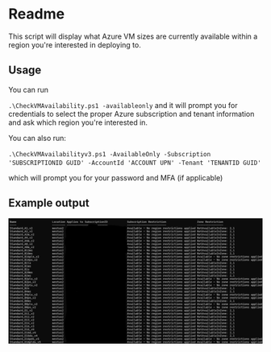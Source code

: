 # Readme

This script will display what Azure VM sizes are currently available within a region you're interested in deploying to. 

## Usage

You can run 

`.\CheckVMAvailability.ps1 -availableonly` and it will prompt you for credentials to select the proper Azure subscription and tenant information and ask which region you're interested in.

You can also run:

`.\CheckVMAvailabilityv3.ps1 -AvailableOnly -Subscription 'SUBSCRIPTIONID GUID' -AccountId 'ACCOUNT UPN' -Tenant 'TENANTID GUID'`

which will prompt you for your password and MFA (if applicable)

## Example output

![1726526383735](image/readme/1726526383735.png)
